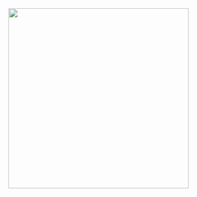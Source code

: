 
<img src="https://github.com/jeonghi/FuckingCollectionView/assets/50570113/ebaf0c15-e19b-4ca1-b222-1b30bc53391c" width="360px"/>
